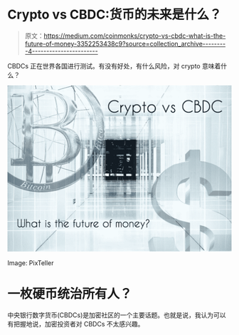 # Crypto vs CBDC:货币的未来是什么？

> 原文：<https://medium.com/coinmonks/crypto-vs-cbdc-what-is-the-future-of-money-3352253438c9?source=collection_archive---------4----------------------->

CBDCs 正在世界各国进行测试。有没有好处，有什么风险，对 crypto 意味着什么？

![](img/d916e69f0507a4cec5a1b90454d643e5.png)

Image: PixTeller

# 一枚硬币统治所有人？

中央银行数字货币(CBDCs)是加密社区的一个主要话题。也就是说，我认为可以有把握地说，加密投资者对 CBDCs 不太感兴趣。